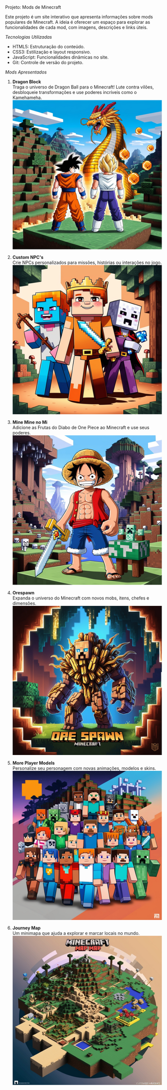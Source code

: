 Projeto: Mods de Minecraft

Este projeto é um site interativo que apresenta informações sobre mods populares de Minecraft. A ideia é oferecer um espaço para explorar as funcionalidades de cada mod, com imagens, descrições e links úteis.


*Tecnologias Utilizadas*

- HTML5: Estruturação do conteúdo.
- CSS3: Estilização e layout responsivo.
- JavaScript: Funcionalidades dinâmicas no site.
- Git: Controle de versão do projeto.


*Mods Apresentados*

1. **Dragon Block**  
   Traga o universo de Dragon Ball para o Minecraft! Lute contra vilões, desbloqueie transformações e use poderes incríveis como o Kamehameha.  
   ![Imagem do mod Dragon Block](./imagens/dragon_block.jpg)

2. **Custom NPC's**  
   Crie NPCs personalizados para missões, histórias ou interações no jogo.  
   ![Imagem do mod Custom NPC's](./imagens/custom_npcs.jpg)

3. **Mine Mine no Mi**  
   Adicione as Frutas do Diabo de One Piece ao Minecraft e use seus poderes.  
   ![Imagem do mod Mine Mine no Mi](./imagens/mine_mine_no_mi.jpg)

4. **Orespawn**  
   Expanda o universo do Minecraft com novos mobs, itens, chefes e dimensões.  
   ![Imagem do mod Orespawn](./imagens/orespawn.jpg)

5. **More Player Models**  
   Personalize seu personagem com novas animações, modelos e skins.  
   ![Imagem do mod More Player Models](./imagens/more_player_models.jpg)

6. **Journey Map**  
   Um minimapa que ajuda a explorar e marcar locais no mundo.  
   ![Imagem do mod Journey Map](./imagens/journey_map.jpg)
